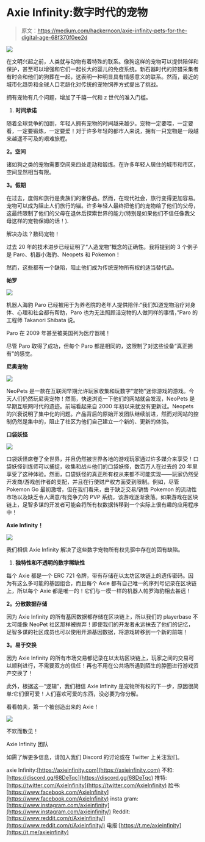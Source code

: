 # Axie Infinity:数字时代的宠物

> 原文：<https://medium.com/hackernoon/axie-infinity-pets-for-the-digital-age-68f370f0ee2d>

![](img/030c961d78e8fdfd163d20c1f5766e17.png)

在文明兴起之前，人类就与动物有着特殊的联系。像狗这样的宠物可以提供陪伴和保护，甚至可以增强和它们一起长大的婴儿的免疫系统。新石器时代的狩猎采集者有时会和他们的狗葬在一起，这表明一种明显具有情感意义的联系。然而，最近的城市化趋势和全球人口老龄化对传统的宠物饲养方式提出了挑战。

拥有宠物有几个问题，增加了千禧一代和 z 世代的准入门槛。

1.  **时间承诺**

随着全球竞争的加剧，年轻人拥有宠物的时间越来越少。宠物一定要喂，一定要看，一定要锻炼，一定要爱！对于许多年轻的都市人来说，拥有一只宠物是一段越来越遥不可及的艰难旅程。

**2。空间**

诸如狗之类的宠物需要空间来四处走动和锻炼。在许多年轻人居住的城市和市区，空间显然相当有限。

**3。假期**

在过去，度假和旅行是贵族们的奢侈品。然而，在现代社会，旅行变得更加容易。宠物可以成为阻止人们旅行的锚。许多年轻人最终把他们的宠物给了他们的父母，这最终限制了他们的父母在退休后探索世界的能力(特别是如果他们不信任像我父母这样的宠物保姆的话！).

解决办法？数码宠物！

过去 20 年的技术进步已经证明了“人造宠物”概念的正确性。我将提到的 3 个例子是 Paro、机器小海豹、Neopets 和 Pokemon！

然而，这些都有一个缺陷，阻止他们成为传统宠物所有权的适当替代品。

**帕罗**

![](img/93e77e045a2e43c3e6de64c01d1f1953.png)

机器人海豹 Paro 已经被用于为养老院的老年人提供陪伴:“我们知道宠物治疗对身体、心理和社会都有帮助，Paro 也为无法照顾活宠物的人做同样的事情，”Paro 的工程师 Takanori Shibata 说。

Paro 在 2009 年甚至被美国列为医疗器械！

尽管 Paro 取得了成功，但每个 Paro 都是相同的，这限制了对这些设备“真正拥有”的感觉。

**尼奥宠物**

![](img/2713807a6174bc57331d842ad9e0eb31.png)

NeoPets 是一款在互联网早期允许玩家收集和玩数字“宠物”迷你游戏的游戏。今天人们仍然玩尼奥宠物！然而，快速浏览一下他们的网站就会发现，NeoPets 是早期互联网时代的遗迹。前端看起来自 2000 年初以来就没有更新过。Neopets 的兴衰说明了集中化的问题。产品背后的原始开发团队继续前进，然而对网站的控制仍然是集中的，阻止了社区为他们自己建立一个新的、更新的体验。

**口袋妖怪**

![](img/1518eb6c584d427a3f2e264f867931e5.png)

口袋妖怪席卷了全世界，并且仍然被世界各地的游戏玩家通过许多媒介来享受！口袋妖怪训练师可以捕捉，收集和战斗他们的口袋妖怪，数百万人在过去的 20 年里享受了这种体验。然而，口袋妖怪的真正所有权从来都不可能实现——玩家仍然受开发商/游戏创作者的支配，并且在行使财产权方面受到限制。例如，尽管 Pokemon Go 最初激增，但在我们看来，由于缺乏交易/销售 Pokemon 的流动性市场以及缺乏令人满意/有竞争力的 PVP 系统，该游戏逐渐衰落。如果游戏在区块链上，足智多谋的开发者可能会将所有权数据转移到一个实际上很有趣的应用程序中！

**Axie Infinity！**

![](img/58568358b2843b9d9c740884d5002e38.png)

我们相信 Axie Infinity 解决了这些数字宠物所有权先驱中存在的固有缺陷。

1.  **独特性和不透明的数字稀缺性**

每个 Axie 都是一个 ERC 721 令牌，带有存储在以太坊区块链上的遗传密码。因为有这么多可能的基因组合，而且每个 Axie 都有自己唯一的序列号记录在区块链上，所以每个 Axie 都是唯一的！它们与一模一样的机器人帕罗海豹相去甚远！

**2。分散数据存储**

因为 Axie Infinity 的所有基因数据都存储在区块链上，所以我们的 playerbase 不太可能像 NeoPet 社区那样被抛弃！即使我们的开发者永远抹去了他们的记忆，足智多谋的社区成员也可以使用开源基因数据，将游戏转移到一个新的前端！

**3。易于交换**

因为 Axie Infinity 的所有市场交易都记录在以太坊区块链上，玩家之间的交易可以顺利进行，不需要双方的信任！再也不用在公共场所遇到陌生的脖圈进行游戏资产交换了！

此外，根据这一“逻辑”，我们相信 Axie Infinity 是宠物所有权的下一步，原因很简单:它们很可爱！人们喜欢可爱的东西，没必要为你分解。

看看帕夫，第一个被创造出来的 Axie！

![](img/f11ea7ddca69440fbc7d674f014ab835.png)

不欢而散见！

Axie Infinity 团队

如需了解更多信息，请加入我们 Discord 的讨论或在 Twitter 上关注我们。

axie Infinity:[https://axieinfinity.com](https://axieinfinity.com)
不和:[https://discord.gg/68DeTqc](https://discord.gg/68DeTqc)
推特:[https://twitter.com/AxieInfinity](https://twitter.com/AxieInfinity)
脸书:[https://www.facebook.com/AxieInfinity](https://www.facebook.com/AxieInfinity)
insta gram:[https://www.instagram.com/axieinfinity](https://www.instagram.com/axieinfinity/)
Reddit:[https://www.reddit.com/r/AxieInfinity/](https://www.reddit.com/r/AxieInfinity/)
电报:[https://t.me/axieinfinity](https://t.me/axieinfinity)